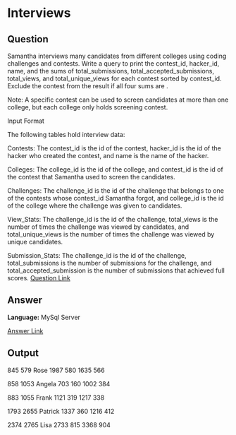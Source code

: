 # Interviews







## Question
Samantha interviews many candidates from different colleges using coding challenges and contests. Write a query to print the contest_id, hacker_id, name, and the sums of total_submissions, total_accepted_submissions, total_views, and total_unique_views for each contest sorted by contest_id. Exclude the contest from the result if all four sums are .

Note: A specific contest can be used to screen candidates at more than one college, but each college only holds  screening contest.

Input Format

The following tables hold interview data:

Contests: The contest_id is the id of the contest, hacker_id is the id of the hacker who created the contest, and name is the name of the hacker. 

Colleges: The college_id is the id of the college, and contest_id is the id of the contest that Samantha used to screen the candidates. 

Challenges: The challenge_id is the id of the challenge that belongs to one of the contests whose contest_id Samantha forgot, and college_id is the id of the college where the challenge was given to candidates. 

View_Stats: The challenge_id is the id of the challenge, total_views is the number of times the challenge was viewed by candidates, and total_unique_views is the number of times the challenge was viewed by unique candidates. 

Submission_Stats: The challenge_id is the id of the challenge, total_submissions is the number of submissions for the challenge, and total_accepted_submission is the number of submissions that achieved full scores.
 [Question Link](https://www.hackerrank.com/challenges/interviews/problem)

## Answer
**Language:** MySql Server

[Answer Link](https://github.com/ShravaniVoddula/SQL/blob/main/HackerRank/Hard/Interviews/Interviews.sql)

## Output
845 579 Rose 1987 580 1635 566 

858 1053 Angela 703 160 1002 384 

883 1055 Frank 1121 319 1217 338 

1793 2655 Patrick 1337 360 1216 412 

2374 2765 Lisa 2733 815 3368 904 
